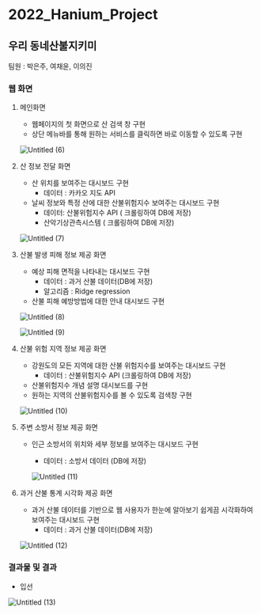 # 2022_Hanium_Project
## 우리 동네산불지키미
팀원 : 박은주, 여채윤, 이의진

### 웹 화면

1. 메인화면
    - 웹페이지의 첫 화면으로 산 검색 창 구현
    - 상단 메뉴바를 통해 원하는 서비스를 클릭하면 바로 이동할 수 있도록 구현
    
    ![Untitled (6)](https://github.com/pej0918/2022_Hanium_Project/assets/79118751/075455e3-0ce8-43a8-b658-62fbe8cdf338)

    
2.  산 정보 전달 화면
    - 산 위치를 보여주는 대시보드 구현
        - 데이터 : 카카오 지도  API
    - 날씨 정보와 특정 산에 대한 산불위험지수 보여주는 대시보드 구현
        - 데이터: 산불위험지수 API ( 크롤링하여 DB에 저장)
        - 산악기상관측시스템 ( 크롤링하여 DB에 저장)
    
    ![Untitled (7)](https://github.com/pej0918/2022_Hanium_Project/assets/79118751/ffb7fa18-2972-4dbf-ab33-2cee40d4b1cc)
    

1. 산불 발생 피해 정보 제공 화면
    - 예상 피해 면적을 나타내는 대시보드 구현
        - 데이터 : 과거 산불 데이터(DB에 저장)
        - 알고리즘 : Ridge regression
    - 산불 피해 예방방법에 대한 안내 대시보드 구현
    
    ![Untitled (8)](https://github.com/pej0918/2022_Hanium_Project/assets/79118751/07d56a20-4a46-4f5e-a0c6-e6331cdf598f)



    ![Untitled (9)](https://github.com/pej0918/2022_Hanium_Project/assets/79118751/2789e703-370a-4bc6-ada9-587703922752)

    
3.  산불 위험 지역 정보 제공 화면
    - 강원도의 모든 지역에 대한 산불 위험지수를 보여주는 대시보드 구현
        - 데이터 : 산불위험지수 API (크롤링하여 DB에 저장)
    - 산불위험지수 개념 설명 대시보드를 구현
    - 원하는 지역의 산불위험지수를 볼 수 있도록 검색창 구현
    
    ![Untitled (10)](https://github.com/pej0918/2022_Hanium_Project/assets/79118751/60a4b042-22c0-4318-8cc5-e406857d2c1a)

    
4.  주변 소방서 정보 제공 화면
    - 인근 소방서의 위치와 세부 정보를 보여주는 대시보드 구현
        - 데이터 : 소방서 데이터 (DB에 저장)
        
        ![Untitled (11)](https://github.com/pej0918/2022_Hanium_Project/assets/79118751/1f00a5a4-fac5-4119-8926-b6ea0c7bdd29)

        
5.  과거 산불 통계 시각화 제공 화면
    - 과거 산불 데이터를 기반으로 웹 사용자가 한눈에 알아보기 쉽게끔 시각화하여 보여주는 대시보드 구현
        - 데이터 : 과거 산불 데이터(DB에 저장)
    
    ![Untitled (12)](https://github.com/pej0918/2022_Hanium_Project/assets/79118751/7bb7949b-d5dc-4ab1-92b4-90c0d896f2ab)


### 결과물 및 결과

- 입선

![Untitled (13)](https://github.com/pej0918/2022_Hanium_Project/assets/79118751/2e471ed3-ddfa-490a-b049-4553d204b9b3)
